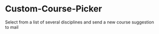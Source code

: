 # Custom-Course-Picker
Select from a list of several disciplines and send a new course suggestion to mail
